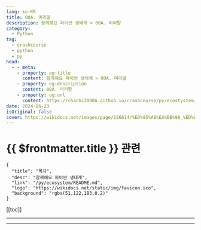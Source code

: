 ```yaml
---
lang: ko-KR
title: 00A. 머리말
description: 함께해요 파이썬 생태계 > 00A. 머리말
category:
  - Python
tag: 
  - crashcourse
  - python
  - py
head:
  - - meta:
    - property: og:title
      content: 함께해요 파이썬 생태계 > 00A. 머리말
    - property: og:description
      content: 00A. 머리말
    - property: og:url
      content: https://chanhi2000A.github.io/crashcourse/py/ecostystem/00A.html
date: 2024-06-23
isOriginal: false
cover: https://wikidocs.net/images/page/226614/%ED%95%A8%EA%BB%98_%ED%8C%8C%EC%9D%B4%EC%8D%AC_%EA%B3%B5%EB%B6%80%ED%95%98%EB%8A%94_%EB%82%A8%EB%85%80.jpg
---
```


# {{ $frontmatter.title }} 관련

```component VPCard
{
  "title": "목차",
  "desc": "함께해요 파이썬 생태계",
  "link": "/py/ecosystem/README.md",
  "logo": "https://wikidocs.net/static/img/favicon.ico",
  "background": "rgba(51,122,183,0.2)"
}
```

[[toc]]

---

<SiteInfo
  name="00A. 머리말| WikiDocs"
  desc="함께해요 파이썬 생태계"
  url="https://wikidocs.net/226614"
  logo="https://wikidocs.net/static/img/favicon.ico"
  preview="https://wikidocs.net/images/page/226614/%ED%95%A8%EA%BB%98_%ED%8C%8C%EC%9D%B4%EC%8D%AC_%EA%B3%B5%EB%B6%80%ED%95%98%EB%8A%94_%EB%82%A8%EB%85%80.jpg"/>

<!-- TODO: 작성 -->

---

<TagLinks />